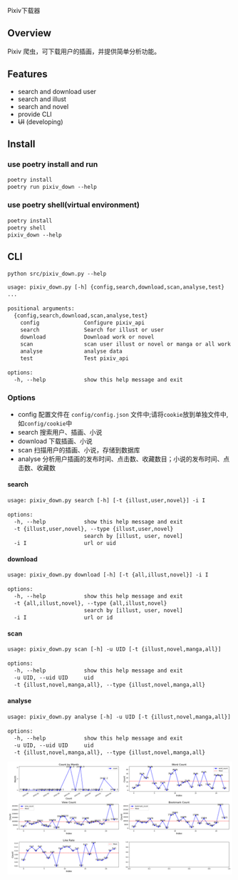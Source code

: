 Pixiv下载器

## Overview

Pixiv 爬虫，可下载用户的插画，并提供简单分析功能。

## Features

- search and download user
- search and illust
- search and novel
- provide CLI
- ~~UI~~ (developing)

## Install

### use poetry install and run

```shell
poetry install
poetry run pixiv_down --help
```

### use poetry shell(virtual environment)

```shell
poetry install
poetry shell
pixiv_down --help
```

## CLI

```shell
python src/pixiv_down.py --help
```

```shell
usage: pixiv_down.py [-h] {config,search,download,scan,analyse,test} ...

positional arguments:
  {config,search,download,scan,analyse,test}
    config              Configure pixiv_api
    search              Search for illust or user
    download            Download work or novel
    scan                scan user illust or novel or manga or all work
    analyse             analyse data
    test                Test pixiv_api

options:
  -h, --help            show this help message and exit
```

### Options

- config 配置文件在 `config/config.json` 文件中;请将`cookie`放到单独文件中, 如`config/cookie`中
- search 搜索用户、插画、小说
- download 下载插画、小说
- scan 扫描用户的插画、小说，存储到数据库
- analyse 分析用户插画的发布时间、点击数、收藏数目；小说的发布时间、点击数、收藏数

#### search

```shell
usage: pixiv_down.py search [-h] [-t {illust,user,novel}] -i I

options:
  -h, --help            show this help message and exit
  -t {illust,user,novel}, --type {illust,user,novel}
                        search by [illust, user, novel]
  -i I                  url or uid
```

#### download

```shell
usage: pixiv_down.py download [-h] [-t {all,illust,novel}] -i I

options:
  -h, --help            show this help message and exit
  -t {all,illust,novel}, --type {all,illust,novel}
                        search by [illust, user, novel]
  -i I                  url or id
```

#### scan

```shell
usage: pixiv_down.py scan [-h] -u UID [-t {illust,novel,manga,all}]

options:
  -h, --help            show this help message and exit
  -u UID, --uid UID     uid
  -t {illust,novel,manga,all}, --type {illust,novel,manga,all}
```

#### analyse

```shell
usage: pixiv_down.py analyse [-h] -u UID [-t {illust,novel,manga,all}]

options:
  -h, --help            show this help message and exit
  -u UID, --uid UID     uid
  -t {illust,novel,manga,all}, --type {illust,novel,manga,all}
```

![novel_analyser.png](docs/novel_analyser.png)
